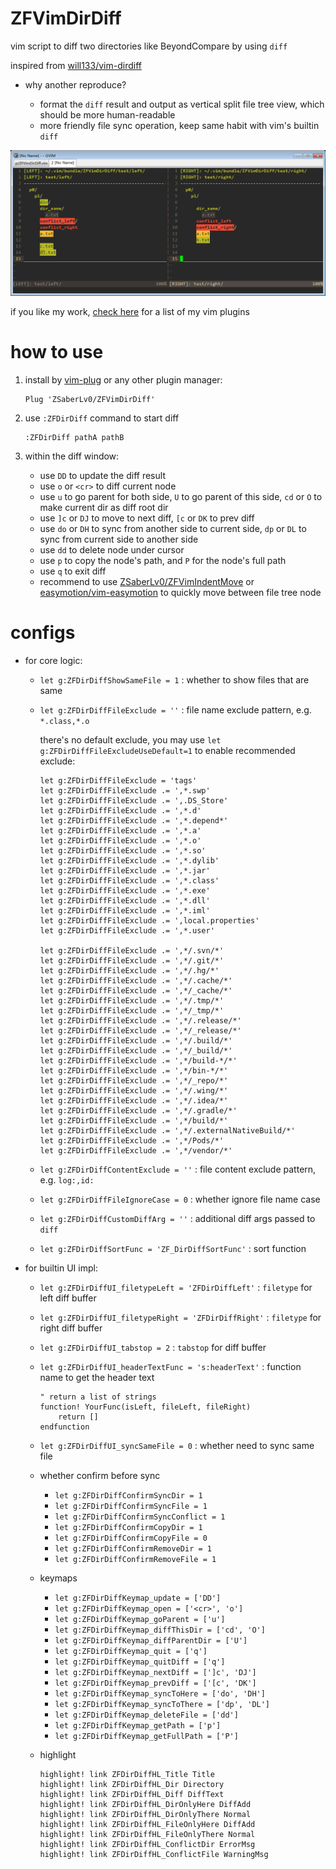 # ZFVimDirDiff

vim script to diff two directories like BeyondCompare by using `diff`

inspired from [will133/vim-dirdiff](https://github.com/will133/vim-dirdiff)

* why another reproduce?

    * format the `diff` result and output as vertical split file tree view,
        which should be more human-readable
    * more friendly file sync operation, keep same habit with vim's builtin `diff`

![](https://raw.githubusercontent.com/ZSaberLv0/ZFVimDirDiff/master/preview.png)

if you like my work, [check here](https://github.com/ZSaberLv0?utf8=%E2%9C%93&tab=repositories&q=ZFVim) for a list of my vim plugins


# how to use

1. install by [vim-plug](https://github.com/junegunn/vim-plug) or any other plugin manager:

    ```
    Plug 'ZSaberLv0/ZFVimDirDiff'
    ```

1. use `:ZFDirDiff` command to start diff

    ```
    :ZFDirDiff pathA pathB
    ```

1. within the diff window:

    * use `DD` to update the diff result
    * use `o` or `<cr>` to diff current node
    * use `u` to go parent for both side, `U` to go parent of this side,
        `cd` or `O` to make current dir as diff root dir
    * use `]c` or `DJ` to move to next diff, `[c` or `DK` to prev diff
    * use `do` or `DH` to sync from another side to current side,
        `dp` or `DL` to sync from current side to another side
    * use `dd` to delete node under cursor
    * use `p` to copy the node's path, and `P` for the node's full path
    * use `q` to exit diff
    * recommend to use [ZSaberLv0/ZFVimIndentMove](https://github.com/ZSaberLv0/ZFVimIndentMove)
        or [easymotion/vim-easymotion](https://github.com/easymotion/vim-easymotion)
        to quickly move between file tree node


# configs

* for core logic:
    * `let g:ZFDirDiffShowSameFile = 1` : whether to show files that are same
    * `let g:ZFDirDiffFileExclude = ''` : file name exclude pattern, e.g. `*.class,*.o`

        there's no default exclude, you may use `let g:ZFDirDiffFileExcludeUseDefault=1` to enable recommended exclude:

        ```
        let g:ZFDirDiffFileExclude = 'tags'
        let g:ZFDirDiffFileExclude .= ',*.swp'
        let g:ZFDirDiffFileExclude .= ',.DS_Store'
        let g:ZFDirDiffFileExclude .= ',*.d'
        let g:ZFDirDiffFileExclude .= ',*.depend*'
        let g:ZFDirDiffFileExclude .= ',*.a'
        let g:ZFDirDiffFileExclude .= ',*.o'
        let g:ZFDirDiffFileExclude .= ',*.so'
        let g:ZFDirDiffFileExclude .= ',*.dylib'
        let g:ZFDirDiffFileExclude .= ',*.jar'
        let g:ZFDirDiffFileExclude .= ',*.class'
        let g:ZFDirDiffFileExclude .= ',*.exe'
        let g:ZFDirDiffFileExclude .= ',*.dll'
        let g:ZFDirDiffFileExclude .= ',*.iml'
        let g:ZFDirDiffFileExclude .= ',local.properties'
        let g:ZFDirDiffFileExclude .= ',*.user'

        let g:ZFDirDiffFileExclude .= ',*/.svn/*'
        let g:ZFDirDiffFileExclude .= ',*/.git/*'
        let g:ZFDirDiffFileExclude .= ',*/.hg/*'
        let g:ZFDirDiffFileExclude .= ',*/.cache/*'
        let g:ZFDirDiffFileExclude .= ',*/_cache/*'
        let g:ZFDirDiffFileExclude .= ',*/.tmp/*'
        let g:ZFDirDiffFileExclude .= ',*/_tmp/*'
        let g:ZFDirDiffFileExclude .= ',*/.release/*'
        let g:ZFDirDiffFileExclude .= ',*/_release/*'
        let g:ZFDirDiffFileExclude .= ',*/.build/*'
        let g:ZFDirDiffFileExclude .= ',*/_build/*'
        let g:ZFDirDiffFileExclude .= ',*/build-*/*'
        let g:ZFDirDiffFileExclude .= ',*/bin-*/*'
        let g:ZFDirDiffFileExclude .= ',*/_repo/*'
        let g:ZFDirDiffFileExclude .= ',*/.wing/*'
        let g:ZFDirDiffFileExclude .= ',*/.idea/*'
        let g:ZFDirDiffFileExclude .= ',*/.gradle/*'
        let g:ZFDirDiffFileExclude .= ',*/build/*'
        let g:ZFDirDiffFileExclude .= ',*/.externalNativeBuild/*'
        let g:ZFDirDiffFileExclude .= ',*/Pods/*'
        let g:ZFDirDiffFileExclude .= ',*/vendor/*'
        ```

    * `let g:ZFDirDiffContentExclude = ''` : file content exclude pattern, e.g. `log:,id:`
    * `let g:ZFDirDiffFileIgnoreCase = 0` : whether ignore file name case
    * `let g:ZFDirDiffCustomDiffArg = ''` : additional diff args passed to `diff`
    * `let g:ZFDirDiffSortFunc = 'ZF_DirDiffSortFunc'` : sort function
* for builtin UI impl:
    * `let g:ZFDirDiffUI_filetypeLeft = 'ZFDirDiffLeft'` : `filetype` for left diff buffer
    * `let g:ZFDirDiffUI_filetypeRight = 'ZFDirDiffRight'` : `filetype` for right diff buffer
    * `let g:ZFDirDiffUI_tabstop = 2` : `tabstop` for diff buffer
    * `let g:ZFDirDiffUI_headerTextFunc = 's:headerText'` : function name to get the header text

        ```
        " return a list of strings
        function! YourFunc(isLeft, fileLeft, fileRight)
            return []
        endfunction
        ```

    * `let g:ZFDirDiffUI_syncSameFile = 0` : whether need to sync same file
    * whether confirm before sync
        * `let g:ZFDirDiffConfirmSyncDir = 1`
        * `let g:ZFDirDiffConfirmSyncFile = 1`
        * `let g:ZFDirDiffConfirmSyncConflict = 1`
        * `let g:ZFDirDiffConfirmCopyDir = 1`
        * `let g:ZFDirDiffConfirmCopyFile = 0`
        * `let g:ZFDirDiffConfirmRemoveDir = 1`
        * `let g:ZFDirDiffConfirmRemoveFile = 1`
    * keymaps
        * `let g:ZFDirDiffKeymap_update = ['DD']`
        * `let g:ZFDirDiffKeymap_open = ['<cr>', 'o']`
        * `let g:ZFDirDiffKeymap_goParent = ['u']`
        * `let g:ZFDirDiffKeymap_diffThisDir = ['cd', 'O']`
        * `let g:ZFDirDiffKeymap_diffParentDir = ['U']`
        * `let g:ZFDirDiffKeymap_quit = ['q']`
        * `let g:ZFDirDiffKeymap_quitDiff = ['q']`
        * `let g:ZFDirDiffKeymap_nextDiff = [']c', 'DJ']`
        * `let g:ZFDirDiffKeymap_prevDiff = ['[c', 'DK']`
        * `let g:ZFDirDiffKeymap_syncToHere = ['do', 'DH']`
        * `let g:ZFDirDiffKeymap_syncToThere = ['dp', 'DL']`
        * `let g:ZFDirDiffKeymap_deleteFile = ['dd']`
        * `let g:ZFDirDiffKeymap_getPath = ['p']`
        * `let g:ZFDirDiffKeymap_getFullPath = ['P']`
    * highlight

        ```
        highlight! link ZFDirDiffHL_Title Title
        highlight! link ZFDirDiffHL_Dir Directory
        highlight! link ZFDirDiffHL_Diff DiffText
        highlight! link ZFDirDiffHL_DirOnlyHere DiffAdd
        highlight! link ZFDirDiffHL_DirOnlyThere Normal
        highlight! link ZFDirDiffHL_FileOnlyHere DiffAdd
        highlight! link ZFDirDiffHL_FileOnlyThere Normal
        highlight! link ZFDirDiffHL_ConflictDir ErrorMsg
        highlight! link ZFDirDiffHL_ConflictFile WarningMsg
        ```

